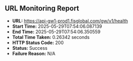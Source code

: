 ## URL Monitoring Report

- **URL:** https://api-gw1-prod1.fisglobal.com/gw/v1/health
- **Start Time:** 2025-05-29T07:54:06.087139
- **End Time:** 2025-05-29T07:54:06.350559
- **Total Time Taken:** 0.26342 seconds
- **HTTP Status Code:** 200
- **Status:** Success
- **Failure Reason:** N/A
